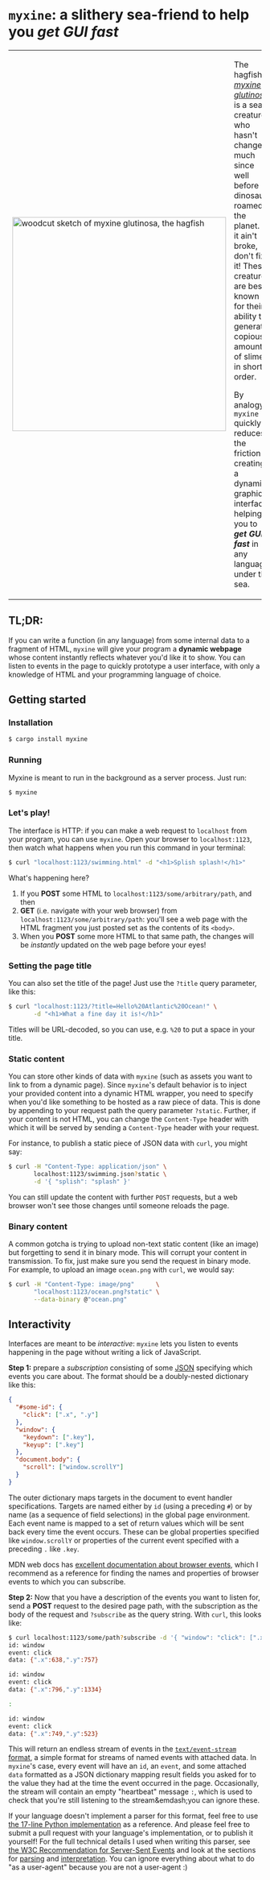 # `myxine`: a slithery sea-friend to help you _get GUI fast_

<table style="border: 0">
<tr style="border: 0">
  <td width="40%" style="border: 0">
    <img src="/images/myxine_glutinosa.png" target="_blank" width="425px" alt="woodcut sketch of myxine glutinosa, the hagfish">
  </td>
  <td style="border: 0">
    <p>The hagfish, <a href="https://en.wikipedia.org/wiki/Hagfish"><i>myxine glutinosa</i></a>, is a sea creature who hasn't changed much since well before dinosaurs roamed the planet. If it ain't broke, don't fix it! These creatures are best known for their ability to generate copious amounts of slime in short order.</p/>
    <p>By analogy, <code>myxine</code> quickly reduces the friction in creating a dynamic graphical interface, helping you to <b><i>get GUI fast</i></b> in any language under the sea.</p>
  </td>
</tr>
</table>

## TL;DR:

If you can write a function (in any language) from some internal data to a
fragment of HTML, `myxine` will give your program a **dynamic webpage** whose
content instantly reflects whatever you'd like it to show. You can listen to
events in the page to quickly prototype a user interface, with only a knowledge
of HTML and your programming language of choice.

## Getting started

### Installation

```bash
$ cargo install myxine
```

### Running

Myxine is meant to run in the background as a server process. Just run:

```bash
$ myxine
```

### Let's play!

The interface is HTTP: if you can make a web request to `localhost` from your
program, you can use `myxine`. Open your browser to `localhost:1123`, then watch
what happens when you run this command in your terminal:

```bash
$ curl "localhost:1123/swimming.html" -d "<h1>Splish splash!</h1>"
```

What's happening here?

1. If you **POST** some HTML to `localhost:1123/some/arbitrary/path`, and then
2. **GET** (i.e. navigate with your web browser) from
   `localhost:1123/some/arbitrary/path`: you'll see a web page with the HTML
   fragment you just posted set as the contents of its `<body>`.
3. When you **POST** some more HTML to that same path, the changes will be
   _instantly_ updated on the web page before your eyes!

### Setting the page title

You can also set the title of the page! Just use the `?title` query parameter,
like this:

```bash
$ curl "localhost:1123/?title=Hello%20Atlantic%20Ocean!" \
       -d "<h1>What a fine day it is!</h1>"
```

Titles will be URL-decoded, so you can use, e.g. `%20` to put a space in your title.

### Static content

You can store other kinds of data with `myxine` (such as assets you want to link
to from a dynamic page). Since `myxine`'s default behavior is to inject your
provided content into a dynamic HTML wrapper, you need to specify when you'd
like something to be hosted as a raw piece of data. This is done by appending to
your request path the query parameter `?static`. Further, if your content
is not HTML, you can change the `Content-Type` header with which it will be
served by sending a `Content-Type` header with your request.

For instance, to publish a static piece of JSON data with `curl`, you might say:

```bash
$ curl -H "Content-Type: application/json" \
       localhost:1123/swimming.json?static \
       -d '{ "splish": "splash" }'
```

You can still update the content with further `POST` requests, but a web browser
won't see those changes until someone reloads the page.

### Binary content

A common gotcha is trying to upload non-text static content (like an image) but
forgetting to send it in binary mode. This will corrupt your content in
transmission. To fix, just make sure you send the request in binary mode. For
example, to upload an image `ocean.png` with `curl`, we would say:

```bash
$ curl -H "Content-Type: image/png"      \
       "localhost:1123/ocean.png?static" \
       --data-binary @"ocean.png"
```

## Interactivity

Interfaces are meant to be *interactive*: `myxine` lets you listen to events
happening in the page without writing a lick of JavaScript.

**Step 1:** prepare a *subscription* consisting of some
[JSON](https://www.json.org/) specifying which events you care about. The format
should be a doubly-nested dictionary like this:

```json
{
  "#some-id": {
    "click": [".x", ".y"]
  },
  "window": {
    "keydown": [".key"],
    "keyup": [".key"]
  },
  "document.body": {
    "scroll": ["window.scrollY"]
  }
}
```

The outer dictionary maps targets in the document to event handler
specifications. Targets are named either by `id` (using a preceding `#`) or by
name (as a sequence of field selections) in the global page environment. Each
event name is mapped to a set of return values which will be sent back every
time the event occurs. These can be global properties specified like
`window.scrollY` or properties of the current event specified with a preceding
`.` like `.key`.

MDN web docs has [excellent documentation about browser
events](https://developer.mozilla.org/en-US/docs/Web/Events), which I recommend
as a reference for finding the names and properties of browser events to which
you can subscribe.

**Step 2:** Now that you have a description of the events you want to listen
for, send a **POST** request to the desired page path, with the subscription as
the body of the request and `?subscribe` as the query string. With `curl`, this
looks like:

```bash
$ curl localhost:1123/some/path?subscribe -d '{ "window": "click": [".x", ".y"] }'
id: window
event: click
data: {".x":638,".y":757}

id: window
event: click
data: {".x":796,".y":1334}

:

id: window
event: click
data: {".x":749,".y":523}
```

This will return an endless stream of events in the [`text/event-stream`
format](https://developer.mozilla.org/en-US/docs/Web/API/Server-sent_events/Using_server-sent_events#Event_stream_format),
a simple format for streams of named events with attached data. In `myxine`'s
case, every event will have an `id`, an `event`, and some attached `data`
formatted as a JSON dictionary mapping result fields you asked for to the value
they had at the time the event occurred in the page. Occasionally, the stream
will contain an empty "heartbeat" message `:`, which is used to check that
you're still listening to the stream&emdash;you can ignore these.

If your language doesn't implement a parser for this format, feel free to use
[the 17-line Python implementation](/examples/myxine.py#L14-L36) as a reference.
And please feel free to submit a pull request with your language's
implementation, or to publish it yourself! For the full technical details I used
when writing this parser, see [the W3C Recommendation for Server-Sent
Events](https://www.w3.org/TR/eventsource/) and look at the sections for
[parsing](https://www.w3.org/TR/eventsource/#parsing-an-event-stream) and
[interpretation](https://www.w3.org/TR/eventsource/#event-stream-interpretation).
You can ignore everything about what to do "as a user-agent" because you are not
a user-agent :)
